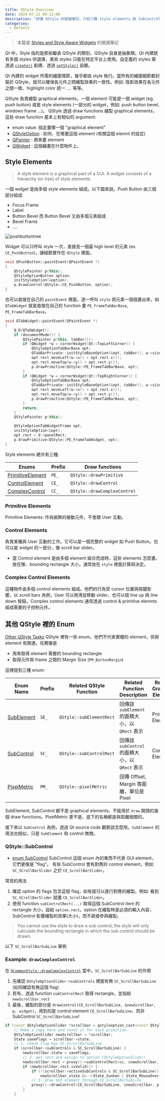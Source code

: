 ```yaml
---
title: QStyle Overview
date: 2024-07-21 09:12:00
description: "研讀 QStyle 的閱讀筆記，介紹三種 style elements 與 SubControl、SubElement。"
categories:
  - Default
---
```

> 本篇是 [Styles and Style Aware Widgets](https://doc.qt.io/qt-6/style-reference.html) 的閱讀筆記

Qt 中，Style 指的是那些繼承 QStyle 的類別，QStyle 自身是抽象類。Qt 內建就有多個 styles 供選擇，某些 styles 只能在特定平台上使用。自定義的 styles 需透過 [`create()`](https://doc.qt.io/qtforpython-6/PySide6/QtWidgets/QStyleFactory.html#PySide6.QtWidgets.QStyleFactory.create "PySide6.QtWidgets.QStyleFactory.create") 創建、透過 [`setStyle()`](https://doc.qt.io/qtforpython-6/PySide6/QtWidgets/QApplication.html#PySide6.QtWidgets.QApplication.setStyle "PySide6.QtWidgets.QApplication.setStyle") 設置。

Qt 內建的 widget 所需的繪圖環節，幾乎都由 style 執行。當所有的繪圖細節都封裝於 QStyle，就可以確保各元件之間繪製效果的一致性。例如: 陰影效果在各元件之間一致、highlight color 統一 .... 等等。

QStyle 負責繪製  graphical elements，一個 element 可能是一個 widget (eg. push button) 或是 style elements (一部分的 widget，例如: push button bevel, windows frame ...)。
QStyle 透過 draw functions 繪製 graphical elements，這些 draw function 基本上有相似的 argument: 
- enum value: 指定畫哪一個 "graphical element"
- [QStyleOption](https://doc.qt.io/qt-6/qstyleoption.html) : 如何、在哪畫這個 element (有關這個 elemnt 的設定)
- [QPainter](https://doc.qt.io/qt-6/qpainter.html) : 用來畫 element 
- [QWidget](https://doc.qt.io/qt-6/qwidget.html) : 這個繪畫在什麼物件上。
## Style Elements

> A style element is a graphical part of a GUI. A widget consists of a hierarchy (or tree) of style elements.

一個 widget 是由多個 style elements 組成。以下圖來說，Push Button 由三個部分組成
- Focus Frame 
- Label 
- Button Bevel 
而 Button Bevel 又由多個元素組成
- Bevel Frame 
- .... 

![pushbuttontree](https://doc.qt.io/qt-6/images/conceptualpushbuttontree.png)

Widget 可以只呼叫 style 一次，直接丟一個最 high level 的元素 (ex. `CE_PushButton`)，讓細節實作在 `QStyle` 裡面。
```cpp
void QPushButton::paintEvent(QPaintEvent *)
{
    QStylePainter p(this);
    QStyleOptionButton option;
    initStyleOption(&option);
    p.drawControl(QStyle::CE_PushButton, option);
}
```

也可以直接在自己的 `paintEvent` 裡面，逐一呼叫 `style` 把元素一個個畫出來，如 `QTabWidget` 就是直接在自己的 function 畫 `PE_FrameTabBarBase`, `PE_FrameTabBarBase`。
```cpp
void QTabWidget::paintEvent(QPaintEvent *)
{
    Q_D(QTabWidget);
    if (documentMode()) {
        QStylePainter p(this, tabBar());
        if (QWidget *w = cornerWidget(Qt::TopLeftCorner)) {
            QStyleOptionTabBarBase opt;
            QTabBarPrivate::initStyleBaseOption(&opt, tabBar(), w->size());
            opt.rect.moveLeft(w->x() + opt.rect.x());
            opt.rect.moveTop(w->y() + opt.rect.y());
            p.drawPrimitive(QStyle::PE_FrameTabBarBase, opt);
        }
        if (QWidget *w = cornerWidget(Qt::TopRightCorner)) {
            QStyleOptionTabBarBase opt;
            QTabBarPrivate::initStyleBaseOption(&opt, tabBar(), w->size());
            opt.rect.moveLeft(w->x() + opt.rect.x());
            opt.rect.moveTop(w->y() + opt.rect.y());
            p.drawPrimitive(QStyle::PE_FrameTabBarBase, opt);
        }
        return;
    }
    QStylePainter p(this);

    QStyleOptionTabWidgetFrame opt;
    initStyleOption(&opt);
    opt.rect = d->panelRect;
    p.drawPrimitive(QStyle::PE_FrameTabWidget, opt);
}

```

Style elements 總共有三種: 

| Enums                                                                        | Prefix | Draw functions          |
| ---------------------------------------------------------------------------- | ------ | ----------------------- |
| [PrimitiveElement](https://doc.qt.io/qt-6/qstyle.html#PrimitiveElement-enum) | `PE_`  | `QStyle::drawPrimitive` |
| [ControlElement](https://doc.qt.io/qt-6/qstyle.html#ControlElement-enum)     | `CE_`  | `QStyle::drawControl` |
| [ComplexControl](https://doc.qt.io/qt-6/qstyle.html#ComplexControl-enum)     | `CC_`  | `QStyle::drawComplexControl` |

### Primitive Elements
Primitive Elements: 作為裝飾的被動元件，不會跟 User 互動。
### Control Elements
負責某種與 User 互動的工作。它可以是一個完整的 widget 如 Push Button。也可以是 widget 的一部分，像 scroll bar slider。
- 當 Control element 是由多個 element 組合而成時，這些 elements 怎麼畫、放在哪、bounding rectangle 大小，通常放在 `style` 裡面計算與決定。
### Complex Control Elements
這種物件由多個 control elements 組成。他們的行為受 cursor 位置與按鍵影響，以 scroll bars 為例，User 可以用滑鼠移動 slider，也可以按 line up 與 line down 按鈕。Complex control elements 通常透過 control & primitive elemnts 組成需要的子控制元件。
## 其他 QStyle 裡的 Enum 
[Other QStyle Tasks](https://doc.qt.io/qt-6/style-reference.html#other-qstyle-tasks)
QStyle 裡有一些 enum，他們不代表實體的 element，但與 element 有關連。任務像是
- 用來取得 element 需要的 bounding rectangle
- 取得元件與 frame 之間的 Margin Size (`PM_ButtonMargin`)

這裡提到三種 enum: 

| Enum Name                                                          | Prefix | Related QStyle Function  | Related Function Description        | Related Graphical Elements |
| ------------------------------------------------------------------ | ------ | ------------------------ | ----------------------------------- | -------------------------- |
| [SubElement](https://doc.qt.io/qt-6/qstyle.html#SubElement-enum)   | `SE_`  | `QStyle::subElementRect` | 回傳該 `subElement` 的面積大小，以 `QRect` 表示 | Primitive Elements         |
| [SubControl](https://doc.qt.io/qt-6/qstyle.html#SubControl-enum)   | `SC_`  | `QStyle::subControlRect` | 回傳該 `subControl` 的面積大小，以 `QRect` 表示 | Control Elements           |
| [PixelMetric](https://doc.qt.io/qt-6/qstyle.html#PixelMetric-enum) | `PM_`  | `QStyle::pixelMetric`    | 回傳 Offset, Margin 等距離，單位是 Pixel     |                            |

SubElement, SubControl 都不是 graphical elements，不能用於 `draw` 開頭的幾個 draw functions。PixelMetric 更不是，底下的名稱都是與距離相關的。

接下來以 `SubControl` 為例，透過 Qt source code 觀察該怎麼用。`SubElement` 的用法也相似，只是 `SubElement` 和 control 無關。

### QStyle::SubControl
- [enum SubControl](https://doc.qt.io/qt-6/qstyle.html#SubControl-enum)
SubControl 這個 enum 內的東西不代表 GUI element，它們更像是 "flag"。
有些 SubControl 會有對應的 control element，例如 `SC_SCrollBarSlider` 之於 `CE_ScrollBarSlider`。

常見的用法
1. 確認 option 的 flags 包含這個 flag，如有就可以進行對應的繪製。例如: 看到 `SC_SCrollBarSlider` 就畫 `CE_ScrollBarSlider`。
2. 使用 function `subControlRect(...)` 取得這個 SubControl item 的 rectangle 大小，設給 `option.rect`。option 在繪製時是必須的輸入內容，SubControl 影響繪製的效果(大小)，而不直接參與繪製。

> You cannot use the style to draw a sub control; the style will only calculate the bounding rectangle in which the sub control should be drawn. 

以下  `SC_ScrollBarSubLine` 舉例
### Example: `drawComplexControl`
在 [`QCommonStyle::drawComplexControl`](https://codebrowser.dev/qt5/qtbase/src/widgets/styles/qcommonstyle.cpp.html#3318) 當中，`SC_ScrollBarSubLine` 的作用
1. 先確認 `QStyleOptionSlider->subControls` 裡面有無 `SC_ScrollBarSubLine` (如同確認有無這個 flag) 
2. 若有，透過 function `subControlRect` 取得 rectangle，並指給 `newScrollbar.rect`
3. 最後，繪製的部分是 `drawControl(CE_ScrollBarSubLine, &newScrollbar, p, widget)`，用到的是 control element `CE_ScrollBarSubLine`，而非SubControl `SC_ScrollBarSubLine`! 

```cpp
if (const QStyleOptionSlider *scrollbar = qstyleoption_cast<const QStyleOptionSlider *>(opt)) {
	// Make a copy here and reset it for each primitive.
	QStyleOptionSlider newScrollbar = *scrollbar;
	State saveFlags = scrollbar->state;
	// 1. check flag has SC_ScrollBarSubLine
	if (scrollbar->subControls & SC_ScrollBarSubLine) {
		newScrollbar.state = saveFlags;
		// 2. get rect and assign to option (QStyleOptionSlider)
		newScrollbar.rect = proxy()->subControlRect(cc, &newScrollbar, SC_ScrollBarSubLine, widget);
		if (newScrollbar.rect.isValid()) {
			if (!(scrollbar->activeSubControls & SC_ScrollBarSubLine))
				newScrollbar.state &= ~(State_Sunken | State_MouseOver);
			// 3. draw GUI element through CE_ScrollBarSubLine
			proxy()->drawControl(CE_ScrollBarSubLine, &newScrollbar, p, widget);
		}
	}
```

